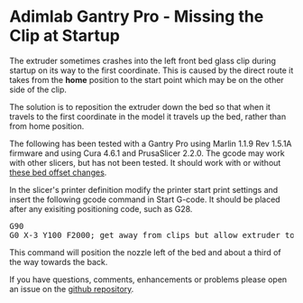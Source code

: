 # __Adimlab Gantry Pro - Missing the Clip at Startup__

The extruder sometimes crashes into the left front bed glass clip during startup on its way to the first coordinate. This is caused by the direct route it takes from the __home__ position to the start point which may be on the other side of the clip.

The solution is to reposition the extruder down the bed so that when it travels to the first coordinate in the model it travels up the bed, rather than from home position.

The following has been tested with a Gantry Pro using Marlin 1.1.9 Rev 1.5.1A firmware and using Cura 4.6.1 and PrusaSlicer 2.2.0. The gcode may work with other slicers, but has not been tested. It should work with or without [these bed offset changes](Adimlab_bed_offset.md).

In the slicer's printer definition modify the printer start print settings and insert the following gcode command in Start G-code. It should be placed after any exisiting positioning code, such as G28.
<pre>
G90
G0 X-3 Y100 F2000; get away from clips but allow extruder to drip off the bed
</pre>

This command will position the nozzle left of the bed and about a third of the way towards the back.

If you have questions, comments, enhancements or problems please open an issue on the [github repository](https://github.com/CharlesGodwin/3DPrinting).
